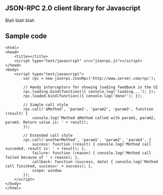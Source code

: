 JSON-RPC 2.0 client library for Javascript
------------------------------------------

Blah blah blah

Sample code
-----------

	<html>
	<head>
		<title></title>
		<script type="text/javascript" src="jsonrpc.js"></script>
	</head>
	<body>
		<script type="text/javascript">
			var rpc = new jsonrpc.JsonRpc('http://www.server.com/rpc');
			
			// Handy interceptors for showing loading feedback in the UI
			rpc.loading.bind(function(){ console.log('loading...'); });
			rpc.loaded.bind(function(){ console.log('done!'); });
			
			// Simple call style
			rpc.call('aMethod', 'param1', 'param2', 'param3', function (result) {
				console.log('Method aMethod called with param1, param2, param3. Return value is: ' + result);
			});
			
			// Extended call style
			rpc.call('anotherMethod', 'param1', 'param2', 'param3', {
				success: function (result) { console.log('Method call succeded, result is: ' + result); },
				failure: function (reason) { console.log('Method call failed because of ' + reason); },
				callback: function (success, data) { console.log('Method call finished, success=' + success); },
				scope: window
			});
		</script>
	</body>
	</html>

